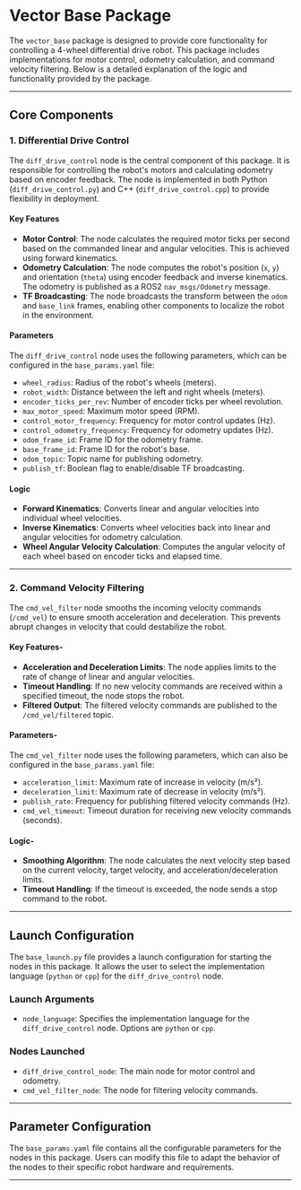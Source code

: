# Vector Base Package

The `vector_base` package is designed to provide core functionality for controlling a 4-wheel differential drive robot. This package includes implementations for motor control, odometry calculation, and command velocity filtering. Below is a detailed explanation of the logic and functionality provided by the package.

---

## Core Components

### 1. **Differential Drive Control**

The `diff_drive_control` node is the central component of this package. It is responsible for controlling the robot's motors and calculating odometry based on encoder feedback. The node is implemented in both Python (`diff_drive_control.py`) and C++ (`diff_drive_control.cpp`) to provide flexibility in deployment.

#### Key Features

- **Motor Control**: The node calculates the required motor ticks per second based on the commanded linear and angular velocities. This is achieved using forward kinematics.
- **Odometry Calculation**: The node computes the robot's position (`x`, `y`) and orientation (`theta`) using encoder feedback and inverse kinematics. The odometry is published as a ROS2 `nav_msgs/Odometry` message.
- **TF Broadcasting**: The node broadcasts the transform between the `odom` and `base_link` frames, enabling other components to localize the robot in the environment.

#### Parameters

The `diff_drive_control` node uses the following parameters, which can be configured in the `base_params.yaml` file:

- `wheel_radius`: Radius of the robot's wheels (meters).
- `robot_width`: Distance between the left and right wheels (meters).
- `encoder_ticks_per_rev`: Number of encoder ticks per wheel revolution.
- `max_motor_speed`: Maximum motor speed (RPM).
- `control_motor_frequency`: Frequency for motor control updates (Hz).
- `control_odometry_frequency`: Frequency for odometry updates (Hz).
- `odom_frame_id`: Frame ID for the odometry frame.
- `base_frame_id`: Frame ID for the robot's base.
- `odom_topic`: Topic name for publishing odometry.
- `publish_tf`: Boolean flag to enable/disable TF broadcasting.

#### Logic

- **Forward Kinematics**: Converts linear and angular velocities into individual wheel velocities.
- **Inverse Kinematics**: Converts wheel velocities back into linear and angular velocities for odometry calculation.
- **Wheel Angular Velocity Calculation**: Computes the angular velocity of each wheel based on encoder ticks and elapsed time.

---

### 2. **Command Velocity Filtering**

The `cmd_vel_filter` node smooths the incoming velocity commands (`/cmd_vel`) to ensure smooth acceleration and deceleration. This prevents abrupt changes in velocity that could destabilize the robot.

#### Key Features-

- **Acceleration and Deceleration Limits**: The node applies limits to the rate of change of linear and angular velocities.
- **Timeout Handling**: If no new velocity commands are received within a specified timeout, the node stops the robot.
- **Filtered Output**: The filtered velocity commands are published to the `/cmd_vel/filtered` topic.

#### Parameters-

The `cmd_vel_filter` node uses the following parameters, which can also be configured in the `base_params.yaml` file:

- `acceleration_limit`: Maximum rate of increase in velocity (m/s²).
- `deceleration_limit`: Maximum rate of decrease in velocity (m/s²).
- `publish_rate`: Frequency for publishing filtered velocity commands (Hz).
- `cmd_vel_timeout`: Timeout duration for receiving new velocity commands (seconds).

#### Logic-

- **Smoothing Algorithm**: The node calculates the next velocity step based on the current velocity, target velocity, and acceleration/deceleration limits.
- **Timeout Handling**: If the timeout is exceeded, the node sends a stop command to the robot.

---

## Launch Configuration

The `base_launch.py` file provides a launch configuration for starting the nodes in this package. It allows the user to select the implementation language (`python` or `cpp`) for the `diff_drive_control` node.

### Launch Arguments

- `node_language`: Specifies the implementation language for the `diff_drive_control` node. Options are `python` or `cpp`.

### Nodes Launched

- `diff_drive_control_node`: The main node for motor control and odometry.
- `cmd_vel_filter_node`: The node for filtering velocity commands.

---

## Parameter Configuration

The `base_params.yaml` file contains all the configurable parameters for the nodes in this package. Users can modify this file to adapt the behavior of the nodes to their specific robot hardware and requirements.

---
